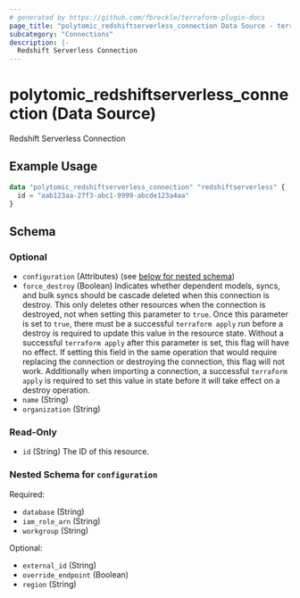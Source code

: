 ```yaml
---
# generated by https://github.com/fbreckle/terraform-plugin-docs
page_title: "polytomic_redshiftserverless_connection Data Source - terraform-provider-polytomic"
subcategory: "Connections"
description: |-
  Redshift Serverless Connection
---
```


# polytomic_redshiftserverless_connection (Data Source)

Redshift Serverless Connection

## Example Usage

```terraform
data "polytomic_redshiftserverless_connection" "redshiftserverless" {
  id = "aab123aa-27f3-abc1-9999-abcde123a4aa"
}
```

<!-- schema generated by tfplugindocs -->
## Schema

### Optional

- `configuration` (Attributes) (see [below for nested schema](#nestedatt--configuration))
- `force_destroy` (Boolean) Indicates whether dependent models, syncs, and bulk syncs should be cascade deleted when this connection is destroy. This only deletes other resources when the connection is destroyed, not when setting this parameter to `true`. Once this parameter is set to `true`, there must be a successful `terraform apply` run before a destroy is required to update this value in the resource state. Without a successful `terraform apply` after this parameter is set, this flag will have no effect. If setting this field in the same operation that would require replacing the connection or destroying the connection, this flag will not work. Additionally when importing a connection, a successful `terraform apply` is required to set this value in state before it will take effect on a destroy operation.
- `name` (String)
- `organization` (String)

### Read-Only

- `id` (String) The ID of this resource.

<a id="nestedatt--configuration"></a>
### Nested Schema for `configuration`

Required:

- `database` (String)
- `iam_role_arn` (String)
- `workgroup` (String)

Optional:

- `external_id` (String)
- `override_endpoint` (Boolean)
- `region` (String)



